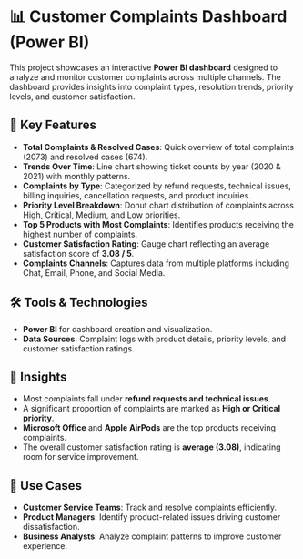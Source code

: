 
# 📊 Customer Complaints Dashboard (Power BI)

This project showcases an interactive **Power BI dashboard** designed to analyze and monitor customer complaints across multiple channels. The dashboard provides insights into complaint types, resolution trends, priority levels, and customer satisfaction.

## 🔎 Key Features

* **Total Complaints & Resolved Cases**: Quick overview of total complaints (2073) and resolved cases (674).
* **Trends Over Time**: Line chart showing ticket counts by year (2020 & 2021) with monthly patterns.
* **Complaints by Type**: Categorized by refund requests, technical issues, billing inquiries, cancellation requests, and product inquiries.
* **Priority Level Breakdown**: Donut chart distribution of complaints across High, Critical, Medium, and Low priorities.
* **Top 5 Products with Most Complaints**: Identifies products receiving the highest number of complaints.
* **Customer Satisfaction Rating**: Gauge chart reflecting an average satisfaction score of **3.08 / 5**.
* **Complaints Channels**: Captures data from multiple platforms including Chat, Email, Phone, and Social Media.

## 🛠 Tools & Technologies

* **Power BI** for dashboard creation and visualization.
* **Data Sources**: Complaint logs with product details, priority levels, and customer satisfaction ratings.

## 🚀 Insights

* Most complaints fall under **refund requests and technical issues**.
* A significant proportion of complaints are marked as **High or Critical priority**.
* **Microsoft Office** and **Apple AirPods** are the top products receiving complaints.
* The overall customer satisfaction rating is **average (3.08)**, indicating room for service improvement.

## 📂 Use Cases

* **Customer Service Teams**: Track and resolve complaints efficiently.
* **Product Managers**: Identify product-related issues driving customer dissatisfaction.
* **Business Analysts**: Analyze complaint patterns to improve customer experience.
